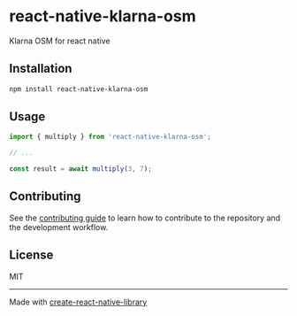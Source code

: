 # react-native-klarna-osm

Klarna OSM for react native

## Installation

```sh
npm install react-native-klarna-osm
```

## Usage


```js
import { multiply } from 'react-native-klarna-osm';

// ...

const result = await multiply(3, 7);
```


## Contributing

See the [contributing guide](CONTRIBUTING.md) to learn how to contribute to the repository and the development workflow.

## License

MIT

---

Made with [create-react-native-library](https://github.com/callstack/react-native-builder-bob)
